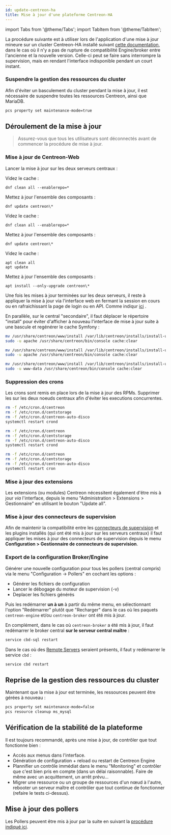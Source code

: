 ```yaml
---
id: update-centreon-ha
title: Mise à jour d'une plateforme Centreon-HA
---
```

import Tabs from '@theme/Tabs';
import TabItem from '@theme/TabItem';

La procédure suivante est à utiliser lors de l'application d'une mise à jour mineure sur un cluster Centreon-HA installé suivant [cette documentation](../installation/installation-of-centreon-ha/installation-2-nodes.md), dans le cas où il n'y a pas de rupture de compatibilité Engine/broker entre l'ancienne et la nouvelle version. Celle-ci peut se faire sans interrompre la supervision, mais en rendant l'interface indisponible pendant un court instant.

### Suspendre la gestion des ressources du cluster

Afin d'éviter un basculement du cluster pendant la mise à jour, il est nécessaire de suspendre toutes les ressources Centreon, ainsi que MariaDB.

```bash
pcs property set maintenance-mode=true
```

## Déroulement de la mise à jour

> Assurez-vous que tous les utilisateurs sont déconnectés avant de commencer
> la procédure de mise à jour.

### Mise à jour de Centreon-Web

Lancer la mise à jour sur les deux serveurs centraux :

<Tabs groupId="sync">
<TabItem value="Alma / RHEL / Oracle Linux 9" label="Alma / RHEL / Oracle Linux 9">

Videz le cache :

  ```shell
  dnf clean all --enablerepo=*
  ```

Mettez à jour l'ensemble des composants :

  ```shell
  dnf update centreon\*
  ```

</TabItem>
<TabItem value="Alma / RHEL / Oracle Linux 8" label="Alma / RHEL / Oracle Linux 8">

Videz le cache :

  ```shell
  dnf clean all --enablerepo=*
  ```

Mettez à jour l'ensemble des composants :

  ```shell
  dnf update centreon\*
  ```

</TabItem>
<TabItem value="Debian 11" label="Debian 11">

Videz le cache :

  ```shell
  apt clean all
  apt update
  ```

Mettez à jour l'ensemble des composants :

  ```shell
  apt install --only-upgrade centreon\*
  ```

</TabItem>
</Tabs>

Une fois les mises à jour terminées sur les deux serveurs, il reste à appliquer la mise à jour via l'interface web en fermant la session en cours ou en rafraichissant la page de login ou en API.
Comme indiqur [ici](https://docs.centreon.com/docs/update/update-centreon-platform/#update-the-centreon-central-server) .

En parallèle, sur le central "secondaire", il faut déplacer le répertoire "install" pour éviter d'afficher à nouveau l'interface de mise à jour suite à une bascule et regénérer le cache Symfony :

<Tabs groupId="sync">
<TabItem value="Alma / RHEL / Oracle Linux 9" label="Alma / RHEL / Oracle Linux 9">

```bash
mv /usr/share/centreon/www/install /var/lib/centreon/installs/install-update-`date +%Y%m%d`
sudo -u apache /usr/share/centreon/bin/console cache:clear
```
</TabItem>
<TabItem value="Alma / RHEL / Oracle Linux 8" label="Alma / RHEL / Oracle Linux 8">

```bash
mv /usr/share/centreon/www/install /var/lib/centreon/installs/install-update-`date +%Y%m%d`
sudo -u apache /usr/share/centreon/bin/console cache:clear
```
</TabItem>
<TabItem value="Debian 11" label="Debian 11">

```bash
mv /usr/share/centreon/www/install /var/lib/centreon/installs/install-update-`date +%Y%m%d`
sudo -u www-data /usr/share/centreon/bin/console cache:clear
```
</TabItem>
</Tabs>

### Suppression des crons

Les crons sont remis en place lors de la mise à jour des RPMs. Supprimer les sur les deux noeuds centraux afin d'éviter les executions concurrentes.

<Tabs groupId="sync">
<TabItem value="Alma / RHEL / Oracle Linux 9" label="Alma / RHEL / Oracle Linux 9">

```bash
rm -f /etc/cron.d/centreon
rm -f /etc/cron.d/centstorage
rm -f /etc/cron.d/centreon-auto-disco
systemctl restart crond
```

<TabItem value="Alma / RHEL / Oracle Linux 8" label="Alma / RHEL / Oracle Linux 8">

```bash
rm -f /etc/cron.d/centreon
rm -f /etc/cron.d/centstorage
rm -f /etc/cron.d/centreon-auto-disco
systemctl restart crond
```
</TabItem>
<TabItem value="Debian 11" label="Debian 11">

```bash
rm -f /etc/cron.d/centreon
rm -f /etc/cron.d/centstorage
rm -f /etc/cron.d/centreon-auto-disco
systemctl restart cron
```
</TabItem>
</Tabs>

### Mise à jour des extensions

Les extensions (ou modules) Centreon nécessitent également d'être mis à jour *via* l'interface, depuis le menu "Administration > Extensions > Gestionnaire" en utilisant le bouton "Update all".

### Mise à jour des connecteurs de supervision

Afin de maintenir la compatibilité entre les [connecteurs de supervision](../monitoring/pluginpacks.md) et les plugins installés (qui  ont été mis à jour sur les serveurs centraux) il faut appliquer les mises à jour des connecteurs de supervision depuis le menu **Configuration > Gestionnaire de connecteurs de supervision**.

### Export de la configuration Broker/Engine

Générer une nouvelle configuration pour tous les pollers (central compris) via le menu "Configuration -> Pollers" en cochant les options :

* Générer les fichiers de configuration
* Lancer le débogage du moteur de supervision (-v)
* Deplacer les fichiers générés

Puis les redémarrer **un à un** à partir du même menu, en sélectionnant l'option "Redémarrer" plutôt que "Recharger" dans le cas où les paquets `centreon-engine` et/ou `centreon-broker` ont été mis à jour.

En complément, dans le cas où `centreon-broker` a été mis à jour, il faut redémarrer le broker central **sur le serveur central maître** :

```bash
service cbd-sql restart
```


Dans le cas où des [Remote Servers](../installation/architectures.md#description) seraient présents, il faut y redémarrer le service `cbd` :

```bash
service cbd restart
```

## Reprise de la gestion des ressources du cluster

Maintenant que la mise à jour est terminée, les ressources peuvent être gérées à nouveau :

```bash
pcs property set maintenance-mode=false
pcs resource cleanup ms_mysql
```

## Vérification de la stabilité de la plateforme

Il est toujours recommandé, après une mise à jour, de contrôler que tout fonctionne bien :

* Accès aux menus dans l'interface.
* Génération de configuration + reload ou restart de Centreon Engine
* Plannifier un contrôle immédiat dans le menu "Monitoring" et contrôler que c'est bien pris en compte (dans un délai raisonnable). Faire de même avec un acquittement, un arrêt prévu...
* Migrer une ressource ou un groupe de ressources d'un nœud à l'autre, rebooter un serveur maître et contrôler que tout continue de fonctionner (refaire le tests ci-dessus).

## Mise à jour des pollers

Les Pollers peuvent être mis à jour par la suite en suivant la [procédure indiqué ici](https://docs.centreon.com/docs/update/update-centreon-platform/#update-the-pollers).
